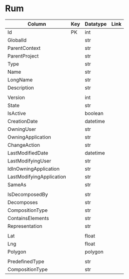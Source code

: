 # Rum

| Column                   | Key | Datatype | Link |
| ------------------------ | --- | -------- | ---- |
| Id                       | PK  | int      |      |
| GlobalId                 |     | str      |      |
| ParentContext            |     | str      |      |
| ParentProject            |     | str      |      |
| Type                     |     | str      |      |
| Name                     |     | str      |      |
| LongName                 |     | str      |      |
| Description              |     | str      |      |
|                          |     |          |      |
| Version                  |     | int      |      |
| State                    |     | str      |      |
| IsActive                 |     | boolean  |      |
| CreationDate             |     | datetime |      |
| OwningUser               |     | str      |      |
| OwningApplication        |     | str      |      |
| ChangeAction             |     | str      |      |
| LastModifiedDate         |     | datetime |      |
| LastModifyingUser        |     | str      |      |
| IdInOwningApplication    |     | str      |      |
| LastModifyingApplication |     | str      |      |
| SameAs                   |     | str      |      |
|                          |     |          |      |
| IsDecomposedBy           |     | str      |      |
| Decomposes               |     | str      |      |
| CompositionType          |     | str      |      |
| ContainsElements         |     | str      |      |
| Representation           |     | str      |      |
|                          |     |          |      |
| Lat                      |     | float    |      |
| Lng                      |     | float    |      |
| Polygon                  |     | polygon  |      |
|                          |     |          |      |
| PredefinedType           |     | str      |      |
| CompositionType          |     | str      |      |
